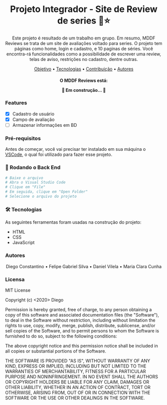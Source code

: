 <h1 align="center">Projeto Integrador - Site de Review de series 🎥⭐</h1>
<p align="center">Este projeto é resultado de um trabalho em grupo. Em resumo, MDDF Reviews se trata de um site de avaliações voltado para series. O projeto tem páginas como home, login e cadastro, e 10 paginas de séries. Você encontra-rá funcionalidades como a possibilidade de escrever uma review, telas de aviso, restrições no cadastro, dentre outras.</p>

<p align="center">
 <a href="#objetivo">Objetivo</a> •
 <a href="#tecnologias">Tecnologias</a> • 
 <a href="#contribuicao">Contribuição</a> • 
 <a href="#Autores">Autores</a>
</p>

<h4 align="center"> 
	<p> O MDDF Reviews está: </p>🚧  Em construção...  🚧
</h4>

### Features

- [x] Cadastro de usuário
- [x] Campo de avaliação
- [ ] Armazenar informações em BD

### Pré-requisitos

Antes de começar, você vai precisar ter instalado em sua máquina o
[VSCode](https://code.visualstudio.com/), o qual foi utilizado para fazer esse projeto.

### 🎲 Rodando o Back End

```bash
# Baixe o arquivo
# Abra o Visual Studio Code
# Clique em "File"
# Em seguida, clique em "Open Folder"
# Selecione o arquivo do projeto
```

### 🛠 Tecnologias

As seguintes ferramentas foram usadas na construção do projeto:

- HTML
- CSS
- JavaScript

### Autores

<p align="center">
 <a>Diego Constantino</a> •
 <a>Felipe Gabriel Silva</a> • 
 <a>Daniel Vilela</a> • 
 <a>Maria Clara Cunha</a>
</p>

### Licensa

MIT License

Copyright (c) <2020> Diego

Permission is hereby granted, free of charge, to any person obtaining a copy
of this software and associated documentation files (the "Software"), to deal
in the Software without restriction, including without limitation the rights
to use, copy, modify, merge, publish, distribute, sublicense, and/or sell
copies of the Software, and to permit persons to whom the Software is
furnished to do so, subject to the following conditions:

The above copyright notice and this permission notice shall be included in all
copies or substantial portions of the Software.

THE SOFTWARE IS PROVIDED "AS IS", WITHOUT WARRANTY OF ANY KIND, EXPRESS OR
IMPLIED, INCLUDING BUT NOT LIMITED TO THE WARRANTIES OF MERCHANTABILITY,
FITNESS FOR A PARTICULAR PURPOSE AND NONINFRINGEMENT. IN NO EVENT SHALL THE
AUTHORS OR COPYRIGHT HOLDERS BE LIABLE FOR ANY CLAIM, DAMAGES OR OTHER
LIABILITY, WHETHER IN AN ACTION OF CONTRACT, TORT OR OTHERWISE, ARISING FROM,
OUT OF OR IN CONNECTION WITH THE SOFTWARE OR THE USE OR OTHER DEALINGS IN THE
SOFTWARE.
